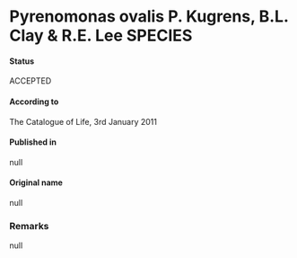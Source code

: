 Pyrenomonas ovalis P. Kugrens, B.L. Clay & R.E. Lee SPECIES
=======

#### Status
ACCEPTED

#### According to
The Catalogue of Life, 3rd January 2011

#### Published in
null

#### Original name
null

### Remarks
null